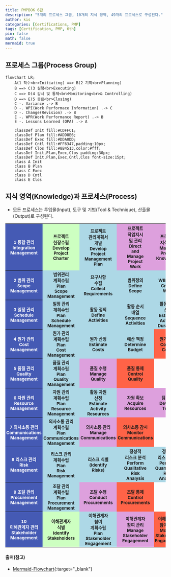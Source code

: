 ```yaml
---
title: PMPBOK 6판
description: "5개의 프로세스 그룹, 10개의 지식 영역, 49개의 프로세스로 구성된다."
author: kis
categories: [Certifications, PMP]
tags: [Certification, PMP, 6th]
pin: false
math: false
mermaid: true
---
```


## 프로세스 그룹(Process Group)

```mermaid
flowchart LR;    
    A(1 착수<br>Initiating) ==> B(2 기획<br>Planning)
    B ==> C(3 실행<br>Executing)    
    C ==> D(4 감시 및 통제<br>Monitoring<br>& Controlling)
    D ==> E(5 종료<br>Closing)
    C -. Variance .-> B
    D -. WPI(Work Performace Information) .-> C
    D -. Change(Revision) .-> B
    E -. WPR(Work Performance Report) .-> B
    E -. Lessons Learned (OPA) .-> A
    
    classDef Init fill:#CDFFC1;
    classDef Plan fill:#ADD8E6;
    classDef Exec fill:#DDA0DD;
    classDef Cntl fill:#FF6347,padding:10px;
    classDef Clos fill:#8B4513,color:#fff;
    classDef Init,Plan,Exec,Clos padding:30px;
    classDef Init,Plan,Exec,Cntl,Clos font-size:15pt;
    class A Init
    class B Plan
    class C Exec
    class D Cntl
    class E Clos
```  

## 지식 영역(Knowledge)과 프로세스(Process)

- 모든 프로세스는 투입물(Input), 도구 및 기법(Tool & Technique), 산출물(Output)로 구성된다.

<table style="text-align:center; font-weight:bold; font-size:10pt;">
    <tbody>
        <tr>
            <th style="padding:3px;background-color:rgba(9, 36, 156, 0.75); color:white;">1 통합 관리<br>Integration<br> Management</th>
            <td style="padding:3px;background-color:rgb(205, 255, 193);">프로젝트<br> 헌장수립<br>Develop<br> Project<br> Charter</td>
            <td style="padding:3px;background-color:rgb(173, 216, 230);">프로젝트<br> 관리계획서<br>개발<br>Develop<br> Project<br> Management<br> Plan</td>
            <td style="padding:3px;background-color:rgb(221, 160, 221);">프로젝트<br> 작업지시<br> 및 관리<br>Direct<br> and<br> Manage<br> Project<br> Work</td>
            <td style="padding:3px;background-color:rgb(221, 160, 221);">프로젝트<br> 지식관리<br>Manage<br> Project<br> Knowledge</td>
            <td style="padding:3px;background-color:rgb(255, 99, 71);">프로젝트<br> 작업감시<br>및 통제<br>Monitor<br> and<br> Control<br> Project<br> Work</td>
            <td style="padding:3px;background-color:rgb(255, 99, 71);">통합변경<br> 통제수행<br>Perform<br> Integrated<br> Change<br> Control</td>
            <td style="padding:3px;background-color:rgb(139, 69, 19);color:white;">프로젝트 <br>또는<br> 단계 종료<br>Close<br> Project<br> or<br> Phase</td>            
        </tr>
        <tr>
            <th style="padding:3px;background-color:rgba(9, 36, 156, 0.75); color:white;">2 범위 관리<br>Scope<br> Management</th>            
            <td style="padding:3px;background-color:rgb(173, 216, 230);">범위관리<br> 계획수립<br>Plan<br> Scope<br> Management</td>
            <td style="padding:3px;background-color:rgb(173, 216, 230);">요구사항<br> 수집<br>Collect<br> Requirements</td>
            <td style="padding:3px;background-color:rgb(173, 216, 230);">범위정의<br>Define<br> Scope</td>
            <td style="padding:3px;background-color:rgb(173, 216, 230);">WBS 작성<br>Create<br> WBS</td>
            <td style="padding:3px;background-color:rgb(255, 99, 71);">범위 확인<br>Validate<br> Scope</td>
            <td style="padding:3px;background-color:rgb(255, 99, 71);">범위 통제<br>Control<br> Scope</td>
            <td></td>
        </tr>
        <tr>
            <th style="padding:3px;background-color:rgba(9, 36, 156, 0.75); color:white;">3 일정 관리<br>Schedule<br> Management</th>            
            <td style="padding:3px;background-color:rgb(173, 216, 230);">일정 관리<br> 계획수립<br>Plan<br> Schedule<br> Management</td>
            <td style="padding:3px;background-color:rgb(173, 216, 230);">활동 정의<br>Define<br> Activities</td>
            <td style="padding:3px;background-color:rgb(173, 216, 230);">활동 순서<br> 배열<br>Sequence<br> Activities</td>            
            <td style="padding:3px;background-color:rgb(173, 216, 230);">활동 기간<br> 산정<br>Estimate<br> Activity<br> Durations</td>
            <td style="padding:3px;background-color:rgb(173, 216, 230);">일정 개발<br>Develop<br> Schedule</td>
            <td style="padding:3px;background-color:rgb(255, 99, 71);">일정 통제<br>Control<br> Schedule</td>
            <td></td>
        </tr>
        <tr>
            <th style="padding:3px;background-color:rgba(9, 36, 156, 0.75); color:white;">4 원가 관리<br>Cost<br> Management</th>            
            <td style="padding:3px;background-color:rgb(173, 216, 230);">원가 관리<br> 계획수립<br>Plan<br> Cost<br> Management</td>
            <td style="padding:3px;background-color:rgb(173, 216, 230);">원가 산정<br>Estimate<br> Costs</td>
            <td style="padding:3px;background-color:rgb(173, 216, 230);">예산 책정<br>Determine<br> Budget</td>
            <td style="padding:3px;background-color:rgb(255, 99, 71);">원가 통제<br>Control<br> Costs</td>
            <td></td>
            <td></td>
            <td></td>
        </tr>
        <tr>
            <th style="padding:3px;background-color:rgba(9, 36, 156, 0.75); color:white;">5 품질 관리<br>Quality<br> Management</th>            
            <td style="padding:3px;background-color:rgb(173, 216, 230);">품질 관리<br> 계획수립<br>Plan<br> Quality<br> Management</td>
            <td style="padding:3px;background-color:rgb(221, 160, 221);">품질 수행<br>Manage<br> Quality</td>
            <td style="padding:3px;background-color:rgb(255, 99, 71);">품질 통제<br>Control<br> Quality</td>
            <td></td>
            <td></td>
            <td></td>
            <td></td>
        </tr>
        <tr>
            <th style="padding:3px;background-color:rgba(9, 36, 156, 0.75); color:white;">6 자원 관리<br>Resource<br> Management</th>            
            <td style="padding:3px;background-color:rgb(173, 216, 230);">자원 관리<br> 계획수립<br>Plan<br> Resource<br> Management</td>
            <td style="padding:3px;background-color:rgb(173, 216, 230);">활동 자원<br> 산정<br>Estimate<br> Activity<br> Resources</td>
            <td style="padding:3px;background-color:rgb(221, 160, 221);">자원 확보<br>Acquire<br> Resources</td>
            <td style="padding:3px;background-color:rgb(221, 160, 221);">팀 개발<br>Develop<br> Team</td>
            <td style="padding:3px;background-color:rgb(221, 160, 221);">팀 관리<br>Manage<br> Team</td>
            <td style="padding:3px;background-color:rgb(255, 99, 71);">자원 통제<br>Control<br> Resources</td>
            <td></td>
        </tr>
        <tr>
            <th style="padding:3px;background-color:rgba(9, 36, 156, 0.75); color:white;">7 의사소통 관리<br>Communications<br> Management</th>            
            <td style="padding:3px;background-color:rgb(173, 216, 230);">의사소통 관리<br> 계획수립<br>Plan<br> Communications<br> Management</td>
            <td style="padding:3px;background-color:rgb(221, 160, 221);">의사소통 관리<br>Manage<br> Communications</td>
            <td style="padding:3px;background-color:rgb(255, 99, 71);">의사소통 감시<br>Monitor<br> Communications</td>
            <td></td>
            <td></td>
            <td></td>
            <td></td>
        </tr>
        <tr>
            <th style="padding:3px;background-color:rgba(9, 36, 156, 0.75); color:white;">8 리스크 관리<br>Risk<br> Management</th>            
            <td style="padding:3px;background-color:rgb(173, 216, 230);">리스크 관리<br> 계획수립<br>Plan<br> Risk<br> Management</td>
            <td style="padding:3px;background-color:rgb(173, 216, 230);">리스크 식별<br>(Identify<br> Risks)</td>
            <td style="padding:3px;background-color:rgb(173, 216, 230);">정성적<br> 리스크 분석<br>Perform<br> Qualitative<br> Risk<br> Analysis</td>
            <td style="padding:3px;background-color:rgb(173, 216, 230);">정량적<br> 리스크 분석<br>Perform<br> Quantitative<br> Risk<br> Analysis</td>
            <td style="padding:3px;background-color:rgb(173, 216, 230);">리스크<br> 대응 계획 수립<br>Plan<br> Risk<br> Responses</td>
            <td style="padding:3px;background-color:rgb(221, 160, 221);">리스크<br> 대응 실행<br>Implement<br> Risk<br> Responses</td>
            <td style="padding:3px;background-color:rgb(255, 99, 71);">리스크 감시<br>Monitor<br> Risks</td>            
        </tr>
        <tr>
            <th style="padding:3px;background-color:rgba(9, 36, 156, 0.75); color:white;">9 조달 관리<br>Procurement<br> Management</th>            
            <td style="padding:3px;background-color:rgb(173, 216, 230);">조달 관리<br> 계획수립<br>Plan<br> Procurement<br> Management</td>
            <td style="padding:3px;background-color:rgb(221, 160, 221);">조달 수행<br>Conduct<br> Procurements</td>
            <td style="padding:3px;background-color:rgb(255, 99, 71);">조달 통제<br>Control<br> Procurements</td>
            <td></td>
            <td></td>
            <td></td>
            <td></td>
        </tr>
        <tr>
            <th style="padding:3px;background-color:rgba(9, 36, 156, 0.75); color:white;">10<br>이해관계자 관리<br>Stakeholder<br>Management</th>
            <td style="padding:3px;background-color:rgb(205, 255, 193);">이해관계자<br> 식별<br>Identify<br>Stakeholders</td>
            <td style="padding:3px;background-color:rgb(173, 216, 230);">이해관계자<br> 참여<br> 계획수립<br>Plan<br>Stakeholder<br>Engagement</td>
            <td style="padding:3px;background-color:rgb(221, 160, 221);">이해관계자<br> 참여 관리<br>Manage<br>Stakeholder<br> Engagement</td>
            <td style="padding:3px;background-color:rgb(255, 99, 71);">이해관계자<br> 참여 감시<br>Monitor<br> Stakeholder<br> Engagement</td>
            <td></td>
            <td></td>
            <td></td>
        </tr>
    </tbody>
</table>


#### 출처(참고)

- [Mermaid-Flowchart](https://mermaid.js.org/syntax/flowchart.html){:target="\_blank"}